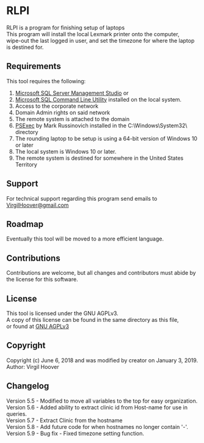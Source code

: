 # RLPI

RLPI is a program for finishing setup of laptops  
This program will install the local Lexmark printer onto the computer,  
wipe-out the last logged in user, and set the timezone for where the laptop is destined for.

## Requirements

This tool requires the following:
 1. [Microsoft SQL Server Management Studio](https://go.microsoft.com/fwlink/?linkid=2043154) or
 2. [Microsoft SQL Command Line Utility](https://go.microsoft.com/fwlink/?linkid=2043518) installed on the local system.
 3. Access to the corporate network
 4. Domain Admin rights on said network
 5. The remote system is attached to the domain
 6. [PSExec](https://download.sysinternals.com/files/PSTools.zip) by Mark Russinovich installed in the C:\Windows\System32\ directory
 7. The rounding laptop to be setup is using a 64-bit version of Windows 10 or later
 8. The local system is Windows 10 or later.
 9. The remote system is destined for somewhere in the United States Territory

## Support

For technical support regarding this program send emails to VirgilHoover@gmail.com

## Roadmap

Eventually this tool will be moved to a more efficient language.

## Contributions

Contributions are welcome, but all changes and contributors must abide by the license for this software.

## License

This tool is licensed under the GNU AGPLv3.  
A copy of this license can be found in the same directory as this file,  
or found at [GNU AGPLv3](https://choosealicense.com/licenses/agpl-3.0/)

## Copyright

Copyright (c) June 6, 2018 and was modified by creator on January 3, 2019.  
Author: Virgil Hoover

## Changelog

Version 5.5 - Modified to move all variables to the top for easy organization.  
Version 5.6 - Added ability to extract clinic id from Host-name for use in queries.  
Version 5.7 - Extract Clinic from the hostname  
Version 5.8 - Add future code for when hostnames no longer contain '-'.  
Version 5.9 - Bug fix - Fixed timezone setting function.
